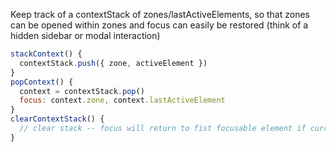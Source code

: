 Keep track of a contextStack of zones/lastActiveElements, so that
zones can be opened within zones and focus can easily be restored
(think of a hidden sidebar or modal interaction)

```js
stackContext() {
  contextStack.push({ zone, activeElement })
}
popContext() {
  context = contextStack.pop()
  focus: context.zone, context.lastActiveElement
}
clearContextStack() {
  // clear stack -- focus will return to fist focusable element if current context closes...?
}
```

